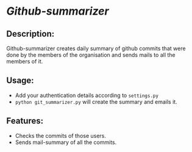 *Github-summarizer*
========================

Description:
------------------------
Github-summarizer creates daily summary of github commits that were done by the members of the organisation and sends mails to all the members of it.

Usage:
-------------------------
* Add your authentication details according to `settings.py`
* `python git_summarizer.py` will create the summary and emails it.

Features:
--------------------------
- Checks the commits of those users.
- Sends mail-summary of all the commits.
